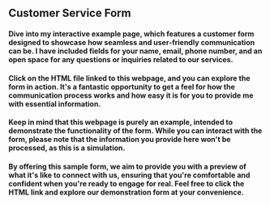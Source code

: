 <h2>Customer Service Form</h2>
<h4>Dive into my interactive example page, which features a customer form designed to showcase how seamless and user-friendly communication can be. I have included fields for your name, email, phone number, and an open space for any questions or inquiries related to our services.</h4>
<h4>Click on the HTML file linked to this webpage, and you can explore the form in action. It's a fantastic opportunity to get a feel for how the communication process works and how easy it is for you to provide me with essential information.</h4>
<h4>Keep in mind that this webpage is purely an example, intended to demonstrate the functionality of the form. While you can interact with the form, please note that the information you provide here won't be processed, as this is a simulation.</h4>
<h4>By offering this sample form, we aim to provide you with a preview of what it's like to connect with us, ensuring that you're comfortable and confident when you're ready to engage for real. Feel free to click the HTML link and explore our demonstration form at your convenience.</h4>
